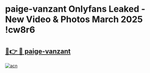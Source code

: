 # paige-vanzant Onlyfans Leaked - New Video & Photos March 2025 !cw8r6

# <h2><a href="https://r0xkfw.iuczelnia.edu.pl?title=paige-vanzant&ref=cw8r6">🔗👉 🔴 paige-vanzant</a></h2>

[![acn](https://github.com/user-attachments/assets/0f9c940e-d8b0-45ae-aac7-cd30a18b3e1c)](https://r0xkfw.iuczelnia.edu.pl?title=paige-vanzant&ref=cw8r6)

